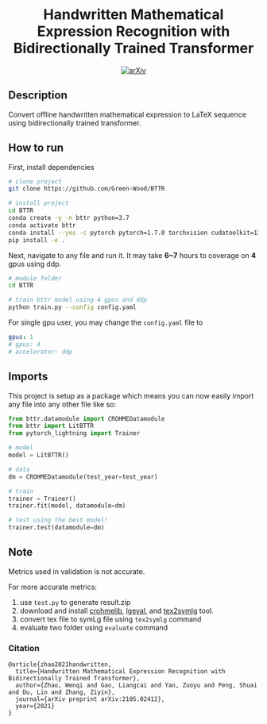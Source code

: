 <div align="center">    
 
# Handwritten Mathematical Expression Recognition with Bidirectionally Trained Transformer    

[![arXiv](https://img.shields.io/badge/arXiv-2105.02412-b31b1b.svg)](https://arxiv.org/abs/2105.02412)

 
</div>
 
## Description   
Convert offline handwritten mathematical expression to LaTeX sequence using bidirectionally trained transformer.   

## How to run   
First, install dependencies   
```bash
# clone project   
git clone https://github.com/Green-Wood/BTTR

# install project   
cd BTTR
conda create -y -n bttr python=3.7
conda activate bttr
conda install --yes -c pytorch pytorch=1.7.0 torchvision cudatoolkit=11.0
pip install -e .   
 ```   
 Next, navigate to any file and run it. It may take **6~7** hours to coverage on **4** gpus using ddp.
 ```bash
# module folder
cd BTTR

# train bttr model using 4 gpus and ddp
python train.py --config config.yaml  
```

For single gpu user, you may change the `config.yaml` file to
```yaml
gpus: 1
# gpus: 4
# accelerator: ddp
```

## Imports
This project is setup as a package which means you can now easily import any file into any other file like so:
```python
from bttr.datamodule import CROHMEDatamodule
from bttr import LitBTTR
from pytorch_lightning import Trainer

# model
model = LitBTTR()

# data
dm = CROHMEDatamodule(test_year=test_year)

# train
trainer = Trainer()
trainer.fit(model, datamodule=dm)

# test using the best model!
trainer.test(datamodule=dm)
```

## Note
Metrics used in validation is not accurate.

For more accurate metrics:
1. use `test.py` to generate result.zip
2. download and install [crohmelib](http://saskatoon.cs.rit.edu:10001/root/crohmelib), [lgeval](http://saskatoon.cs.rit.edu:10001/root/lgeval), and [tex2symlg](https://www.cs.rit.edu/~crohme2019/downloads/convert2symLG.zip) tool.
3. convert tex file to symLg file using `tex2symlg` command
4. evaluate two folder using `evaluate` command

### Citation   
```
@article{zhao2021handwritten,
  title={Handwritten Mathematical Expression Recognition with Bidirectionally Trained Transformer},
  author={Zhao, Wenqi and Gao, Liangcai and Yan, Zuoyu and Peng, Shuai and Du, Lin and Zhang, Ziyin},
  journal={arXiv preprint arXiv:2105.02412},
  year={2021}
}
```   
